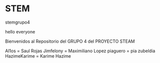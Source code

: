 # STEM
stemgrupo4


hello everyone

Bienvenidos al Repositorio del GRUPO 4 del PROYECTO STEAM 

Al1os = Saul Rojas
Jimfelony = Maximiliano Lopez
piaguero = pia zubeldia
<br> HazimeKarime = Karime Hazime
